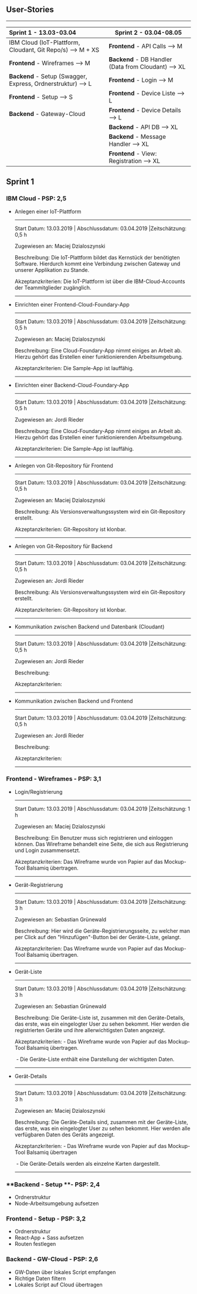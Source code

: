 ## User-Stories

---

| Sprint 1 - 13.03-03.04                                      | Sprint 2 - 03.04-08.05                              |
| :---------------------------------------------------------- | --------------------------------------------------- |
| IBM Cloud (IoT-Plattform, Cloudant, Git Repo/s) —> M + XS   | **Frontend** - API Calls —> M                       |
| **Frontend** - Wireframes —> M                              | **Backend** - DB Handler (Data from Cloudant) —> XL |
| **Backend** - Setup (Swagger, Express, Ordnerstruktur) —> L | **Frontend** - Login —> M                           |
| **Frontend** - Setup —> S                                   | **Frontend** - Device Liste —> L                    |
| **Backend** - Gateway-Cloud                                 | **Frontend** - Device Details —> L                  |
|                                                             | **Backend** - API DB —> XL                          |
|                                                             | **Backend** - Message Handler  —> XL                |
|                                                             | **Frontend** - View: Registration —> XL             |

## Sprint 1

### **IBM Cloud** - PSP: 2,5

- Anlegen einer IoT-Plattform

  ---

  Start Datum: 13.03.2019 | Abschlussdatum: 03.04.2019 |Zeitschätzung: 0,5 h

  Zugewiesen an: Maciej Dzialoszynski

  Beschreibung: Die IoT-Plattform bildet das Kernstück der benötigten Software. Hierdurch kommt eine Verbindung zwischen Gateway und unserer Applikation zu Stande.

  Akzeptanzkriterien: Die IoT-Plattform ist über die IBM-Cloud-Accounts der Teammitglieder zugänglich.

  ---

- Einrichten einer Frontend-Cloud-Foundary-App

  ---

  Start Datum: 13.03.2019 | Abschlussdatum: 03.04.2019 |Zeitschätzung: 0,5 h

  Zugewiesen an: Maciej Dzialoszynski

  Beschreibung: Eine Cloud-Foundary-App nimmt einiges an Arbeit ab. Hierzu gehört das Erstellen einer funktionierenden Arbeitsumgebung.

  Akzeptanzkriterien: Die Sample-App ist lauffähig.

  ---

- Einrichten einer Backend-Cloud-Foundary-App

  ---

  Start Datum: 13.03.2019 | Abschlussdatum: 03.04.2019 |Zeitschätzung: 0,5 h

  Zugewiesen an: Jordi Rieder

  Beschreibung: Eine Cloud-Foundary-App nimmt einiges an Arbeit ab. Hierzu gehört das Erstellen einer funktionierenden Arbeitsumgebung.

  Akzeptanzkriterien: Die Sample-App ist lauffähig.

  ---

- Anlegen von Git-Repository für Frontend

  ---

  Start Datum: 13.03.2019 | Abschlussdatum: 03.04.2019 |Zeitschätzung: 0,5 h

  Zugewiesen an: Maciej Dzialoszynski

  Beschreibung: Als Versionsverwaltungssystem wird ein Git-Repository erstellt.

  Akzeptanzkriterien: Git-Repository ist klonbar.

  ---

- Anlegen von Git-Repository für Backend

  ---

  Start Datum: 13.03.2019 | Abschlussdatum: 03.04.2019 |Zeitschätzung: 0,5 h

  Zugewiesen an: Jordi Rieder

  Beschreibung: Als Versionsverwaltungssystem wird ein Git-Repository erstellt.

  Akzeptanzkriterien: Git-Repository ist klonbar.

  ---

- Kommunikation zwischen Backend und Datenbank (Cloudant)

  ---

  Start Datum: 13.03.2019 | Abschlussdatum: 03.04.2019 |Zeitschätzung: 0,5 h

  Zugewiesen an: Jordi Rieder

  Beschreibung: 

  Akzeptanzkriterien:

  ---

- Kommunikation zwischen Backend und Frontend

  ---

  Start Datum: 13.03.2019 | Abschlussdatum: 03.04.2019 |Zeitschätzung: 0,5 h

  Zugewiesen an: Jordi Rieder

  Beschreibung: 

  Akzeptanzkriterien:

  ---

### **Frontend - Wireframes** - PSP: 3,1

- Login/Registrierung

  ---

  Start Datum: 13.03.2019 | Abschlussdatum: 03.04.2019 |Zeitschätzung: 1 h

  Zugewiesen an: Maciej Dzialoszynski

  Beschreibung: Ein Benutzer muss sich registrieren und einloggen können. Das Wireframe behandelt eine Seite, die sich aus Registrierung und Login zusammensetzt.

  Akzeptanzkriterien: Das Wireframe wurde von Papier auf das Mockup-Tool Balsamiq übertragen.

  ---

- Gerät-Registrierung

  ---

  Start Datum: 13.03.2019 | Abschlussdatum: 03.04.2019 |Zeitschätzung: 3 h

  Zugewiesen an: Sebastian Grünewald

  Beschreibung: Hier wird die Geräte-Registrierungsseite, zu welcher man per Click auf den "Hinzufügen"-Button bei der Geräte-Liste, gelangt.

  Akzeptanzkriterien: Das Wireframe wurde von Papier auf das Mockup-Tool Balsamiq übertragen.

  ---

- Gerät-Liste

  ---

  Start Datum: 13.03.2019 | Abschlussdatum: 03.04.2019 |Zeitschätzung: 3 h

  Zugewiesen an: Sebastian Grünewald

  Beschreibung: Die Geräte-Liste ist, zusammen mit den Geräte-Details, das erste, was ein eingelogter User zu sehen bekommt. Hier werden die registrierten Geräte und ihre allerwichtigsten Daten angezeigt.

  Akzeptanzkriterien: - Das Wireframe wurde von Papier auf das Mockup-Tool Balsamiq übertragen.

  ​				  - Die Geräte-Liste enthält eine Darstellung der wichtigsten Daten.

  ---

- Gerät-Details

  ---

  Start Datum: 13.03.2019 | Abschlussdatum: 03.04.2019 |Zeitschätzung: 3 h

  Zugewiesen an: Maciej Dzialoszynski

  Beschreibung: Die Geräte-Details sind, zusammen mit der Geräte-Liste, das erste, was ein eingelogter User zu sehen bekommt. Hier werden alle verfügbaren Daten des Geräts angezeigt.

  Akzeptanzkriterien: - Das Wireframe wurde von Papier auf das Mockup-Tool Balsamiq übertragen

  ​				  - Die Geräte-Details werden als einzelne Karten dargestellt.

  ---

### **Backend - Setup **- PSP: 2,4

- Ordnerstruktur
- Node-Arbeitsumgebung aufsetzen

### **Frontend - Setup** - PSP: 3,2

- Ordnerstruktur
- React-App + Sass aufsetzen
- Routen festlegen

### **Backend - GW-Cloud** - PSP: 2,6

- GW-Daten über lokales Script empfangen
- Richtige Daten filtern
- Lokales Script auf Cloud übertragen